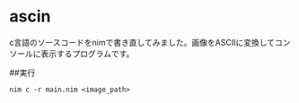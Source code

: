 # ascin
c言語のソースコードをnimで書き直してみました。画像をASCIIに変換してコンソールに表示するプログラムです。

##実行
```
nim c -r main.nim <image_path>
```

